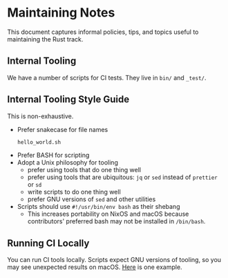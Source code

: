 # Maintaining Notes

This document captures informal policies, tips, and topics useful to maintaining the Rust track.

## Internal Tooling

We have a number of scripts for CI tests.
They live in `bin/` and `_test/`.

## Internal Tooling Style Guide

This is non-exhaustive.

- Prefer snakecase for file names
    ```sh
    hello_world.sh
    ```
- Prefer BASH for scripting
- Adopt a Unix philosophy for tooling
  - prefer using tools that do one thing well
  - prefer using tools that are ubiquitous: `jq` or `sed` instead of `prettier` or `sd`
  - write scripts to do one thing well
  - prefer GNU versions of `sed` and other utilities
- Scripts should use `#!/usr/bin/env bash` as their shebang
  - This increases portability on NixOS and macOS because contributors' preferred bash may not be installed in `/bin/bash`.


## Running CI Locally
You can run CI tools locally. 
Scripts expect GNU versions of tooling, so you may see unexpected results on macOS.
[Here](https://github.com/exercism/rust/issues/1138) is one example.
